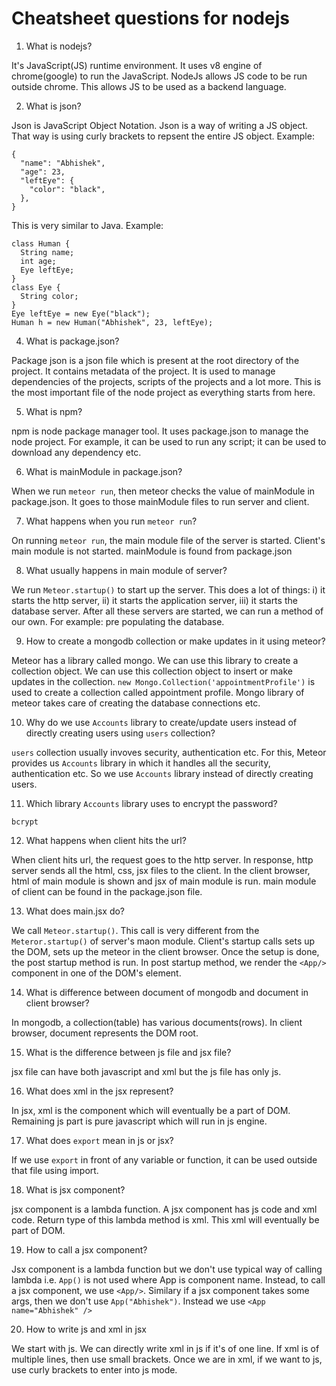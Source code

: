 # Cheatsheet questions for nodejs
1. What is nodejs?

It's JavaScript(JS) runtime environment. It uses v8 engine of chrome(google) to run the JavaScript. NodeJs allows JS code to be run outside chrome. This allows JS to be used as a backend language.

2. What is json?

Json is JavaScript Object Notation. Json is a way of writing a JS object. That way is using curly brackets to repsent the entire JS object. Example:
```
{
  "name": "Abhishek",
  "age": 23,
  "leftEye": {
    "color": "black",
  },
}
```

This is very similar to Java. Example:
```
class Human {
  String name;
  int age;
  Eye leftEye;
}
class Eye {
  String color;
}
Eye leftEye = new Eye("black");
Human h = new Human("Abhishek", 23, leftEye);
```

4. What is package.json?

Package json is a json file which is present at the root directory of the project. It contains metadata of the project. It is used to manage dependencies of the projects, scripts of the projects and a lot more. This is the most important file of the node project as everything starts from here.

5. What is npm?

npm is node package manager tool. It uses package.json to manage the node project. For example, it can be used to run any script; it can be used to download any dependency etc.

6. What is mainModule in package.json?

When we run `meteor run`, then meteor checks the value of mainModule in package.json. It goes to those mainModule files to run server and client.

7. What happens when you run `meteor run`?

On running `meteor run`, the main module file of the server is started. Client's main module is not started. mainModule is found from package.json

8. What usually happens in main module of server?

We run `Meteor.startup()` to start up the server. This does a lot of things: i) it starts the http server, ii) it starts the application server, iii) it starts the database server. After all these servers are started, we can run a method of our own. For example: pre populating the database.

9. How to create a mongodb collection or make updates in it using meteor?

Meteor has a library called mongo. We can use this library to create a collection object. We can use this collection object to insert or make updates in the collection. `new Mongo.Collection('appointmentProfile')` is used to create a collection called appointment profile. Mongo library of meteor takes care of creating the database connections etc.

10. Why do we use `Accounts` library to create/update users instead of directly creating users using `users` collection?

`users` collection usually invoves security, authentication etc. For this, Meteor provides us `Accounts` library in which it handles all the security, authentication etc. So we use `Accounts` library instead of directly creating users.

11. Which library `Accounts` library uses to encrypt the password?

`bcrypt`

12. What happens when client hits the url?

When client hits url, the request goes to the http server. In response, http server sends all the html, css, jsx files to the client. In the client browser, html of main module is shown and jsx of main module is run. main module of client can be found in the package.json file. 

13. What does main.jsx do?

We call `Meteor.startup()`. This call is very different from the `Meteror.startup()` of server's maon module. Client's startup calls sets up the DOM, sets up the meteor in the client browser. Once the setup is done, the post startup method is run. In post startup method, we render the `<App/>` component in one of the DOM's element.

14. What is difference between document of mongodb and document in client browser?

In mongodb, a collection(table) has various documents(rows). In client browser, document represents the DOM root.

15. What is the difference between js file and jsx file?

jsx file can have both javascript and xml but the js file has only js.

16. What does xml in the jsx represent?

In jsx, xml is the component which will eventually be a part of DOM. Remaining js part is pure javascript which will run in js engine.

17. What does `export` mean in js or jsx?

If we use `export` in front of any variable or function, it can be used outside that file using import.

18. What is jsx component?

jsx component is a lambda function. A jsx component has js code and xml code. Return type of this lambda method is xml. This xml will eventually be part of DOM.

19. How to call a jsx component?

Jsx component is a lambda function but we don't use typical way of calling lambda i.e. `App()` is not used where App is component name. Instead, to call a jsx component, we use `<App/>`. Similary if a jsx component takes some args, then we don't use `App("Abhishek")`. Instead we use `<App name="Abhishek" />`

20. How to write js and xml in jsx

We start with js. We can directly write xml in js if it's of one line. If xml is of multiple lines, then use small brackets. Once we are in xml, if we want to js, use curly brackets to enter into js mode.



